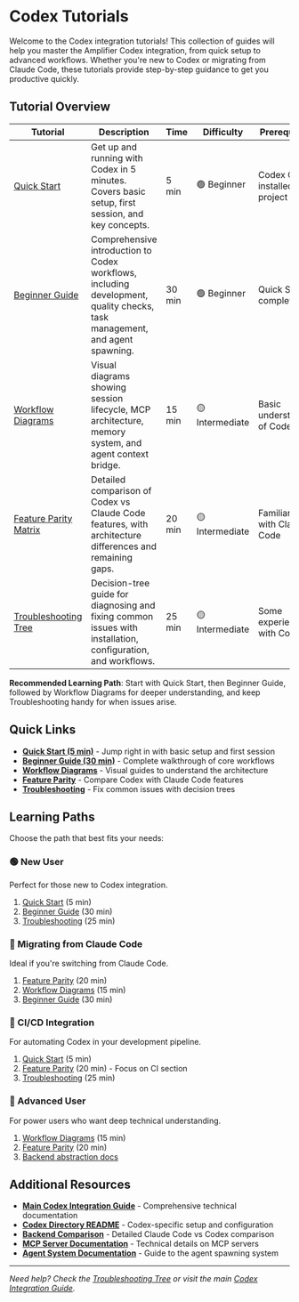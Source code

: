 # Codex Tutorials

Welcome to the Codex integration tutorials! This collection of guides will help you master the Amplifier Codex integration, from quick setup to advanced workflows. Whether you're new to Codex or migrating from Claude Code, these tutorials provide step-by-step guidance to get you productive quickly.

## Tutorial Overview

| Tutorial | Description | Time | Difficulty | Prerequisites |
|----------|-------------|------|------------|---------------|
| [Quick Start](./QUICK_START_CODEX.md) | Get up and running with Codex in 5 minutes. Covers basic setup, first session, and key concepts. | 5 min | 🟢 Beginner | Codex CLI installed, project cloned |
| [Beginner Guide](./BEGINNER_GUIDE_CODEX.md) | Comprehensive introduction to Codex workflows, including development, quality checks, task management, and agent spawning. | 30 min | 🟢 Beginner | Quick Start completed |
| [Workflow Diagrams](./WORKFLOW_DIAGRAMS.md) | Visual diagrams showing session lifecycle, MCP architecture, memory system, and agent context bridge. | 15 min | 🟡 Intermediate | Basic understanding of Codex |
| [Feature Parity Matrix](./FEATURE_PARITY_MATRIX.md) | Detailed comparison of Codex vs Claude Code features, with architecture differences and remaining gaps. | 20 min | 🟡 Intermediate | Familiarity with Claude Code |
| [Troubleshooting Tree](./TROUBLESHOOTING_TREE.md) | Decision-tree guide for diagnosing and fixing common issues with installation, configuration, and workflows. | 25 min | 🟡 Intermediate | Some experience with Codex |

**Recommended Learning Path**: Start with Quick Start, then Beginner Guide, followed by Workflow Diagrams for deeper understanding, and keep Troubleshooting handy for when issues arise.

## Quick Links

- [**Quick Start (5 min)**](./QUICK_START_CODEX.md) - Jump right in with basic setup and first session
- [**Beginner Guide (30 min)**](./BEGINNER_GUIDE_CODEX.md) - Complete walkthrough of core workflows
- [**Workflow Diagrams**](./WORKFLOW_DIAGRAMS.md) - Visual guides to understand the architecture
- [**Feature Parity**](./FEATURE_PARITY_MATRIX.md) - Compare Codex with Claude Code features
- [**Troubleshooting**](./TROUBLESHOOTING_TREE.md) - Fix common issues with decision trees

## Learning Paths

Choose the path that best fits your needs:

### 🟢 New User
Perfect for those new to Codex integration.
1. [Quick Start](./QUICK_START_CODEX.md) (5 min)
2. [Beginner Guide](./BEGINNER_GUIDE_CODEX.md) (30 min)
3. [Troubleshooting](./TROUBLESHOOTING_TREE.md) (25 min)

### 🔄 Migrating from Claude Code
Ideal if you're switching from Claude Code.
1. [Feature Parity](./FEATURE_PARITY_MATRIX.md) (20 min)
2. [Workflow Diagrams](./WORKFLOW_DIAGRAMS.md) (15 min)
3. [Beginner Guide](./BEGINNER_GUIDE_CODEX.md) (30 min)

### 🤖 CI/CD Integration
For automating Codex in your development pipeline.
1. [Quick Start](./QUICK_START_CODEX.md) (5 min)
2. [Feature Parity](./FEATURE_PARITY_MATRIX.md) (20 min) - Focus on CI section
3. [Troubleshooting](./TROUBLESHOOTING_TREE.md) (25 min)

### 🔴 Advanced User
For power users who want deep technical understanding.
1. [Workflow Diagrams](./WORKFLOW_DIAGRAMS.md) (15 min)
2. [Feature Parity](./FEATURE_PARITY_MATRIX.md) (20 min)
3. [Backend abstraction docs](../BACKEND_COMPARISON.md)

## Additional Resources

- [**Main Codex Integration Guide**](../CODEX_INTEGRATION.md) - Comprehensive technical documentation
- [**Codex Directory README**](../../.codex/README.md) - Codex-specific setup and configuration
- [**Backend Comparison**](../BACKEND_COMPARISON.md) - Detailed Claude Code vs Codex comparison
- [**MCP Server Documentation**](../mcp_servers/README.md) - Technical details on MCP servers
- [**Agent System Documentation**](../agents/README.md) - Guide to the agent spawning system

---

*Need help? Check the [Troubleshooting Tree](./TROUBLESHOOTING_TREE.md) or visit the main [Codex Integration Guide](../CODEX_INTEGRATION.md).*